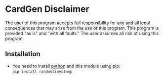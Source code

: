 # CardGen Disclaimer
The user of this program accepts full responsibility for any and all legal consequences that may arise from the use of this program. This program is provided "as is" and "with all faults." The user assumes all risk of using this program.


## Installation 
- You need to install [python](https://python.org) and this module using pip:<br>
`pip install randomtimestamp`
